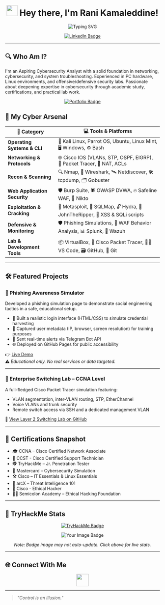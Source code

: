 <!-- Profile Header -->
<h1 align="center">
  <img src="https://media.giphy.com/media/hvRJCLFzcasrR4ia7z/giphy.gif" width="35" /> Hey there, I'm Rani Kamaleddine!
</h1>

<p align="center">
  <img src="https://readme-typing-svg.demolab.com?font=Fira+Code&pause=1200&center=true&width=440&lines=Network+Engineer;Cybersecurity+Enthusiast;Aspiring+Blue+Teamer" alt="Typing SVG" />
</p>

<p align="center">
  <a href="https://linkedin.com/in/rani-kamaleddine" target="_blank">
    <img alt="LinkedIn Badge" src="https://img.shields.io/badge/-LinkedIn-0A66C2?style=for-the-badge&logo=linkedin&logoColor=white">
  </a>
</p>

---

## 🔍 Who Am I?

I'm an Aspiring Cybersecurity Analyst with a solid foundation in networking, cybersecurity, and system troubleshooting. Experienced in PC hardware, Linux environments, and offensive/defensive security labs. Passionate about deepening expertise in cybersecurity through academic study, certifications, and practical lab work.

<p align="center">
  <a href="http://0xpynge.github.io/Portfolio" target="_blank">
     <img src="https://img.shields.io/badge/Portfolio-Rani Kamaleddine-000?style=for-the-badge&logo=github&logoColor=white" alt="Portfolio Badge">
  </a>
</p>

## 🧰 My Cyber Arsenal

| 🔧 Category | 💻 Tools & Platforms |
|------------|----------------------|
| **Operating Systems & CLI** | 🐧 Kali Linux, Parrot OS, Ubuntu, Linux Mint, 🖥️ Windows, ⚙️ Bash |
| **Networking & Protocols** | 🌐 Cisco IOS (VLANs, STP, OSPF, EIGRP), 📡 Packet Tracer, 🔌 NAT, ACLs |
| **Recon & Scanning** | 🔍 Nmap, 🧮 Wireshark, 🛰️ Netdiscover, 🛠️ tcpdump, 🗂️ Gobuster |
| **Web Application Security** | 🛡️ Burp Suite, 🕷️ OWASP DVWA, 🔥 Safeline WAF, 🔎 Nikto |
| **Exploitation & Cracking** | 🎯 Metasploit, 🧪 SQLMap, 🔓 Hydra, 🧠 JohnTheRipper, 🧨 XSS & SQLi scripts |
| **Defensive & Monitoring** | 🛡️ Phishing Simulations, 🛑 WAF Behavior Analysis, 📊 Splunk, 🧩 Wazuh |
| **Lab & Development Tools** | 📦 VirtualBox, 🧪 Cisco Packet Tracer, 👨‍💻 VS Code, 🗃️ GitHub, 📁 Git |

---

## 🛠️ Featured Projects

### 🎯 Phishing Awareness Simulator  
Developed a phishing simulation page to demonstrate social engineering tactics in a safe, educational setup.

- 🔐 Built a realistic login interface (HTML/CSS) to simulate credential harvesting  
- 📡 Captured user metadata (IP, browser, screen resolution) for training purposes  
- 🤖 Sent real-time alerts via Telegram Bot API  
- 🌐 Deployed on GitHub Pages for public accessibility  

👉 [Live Demo](https://0xpynge.github.io/phishing-awareness-simulator/phishing-simulator/r4n1.html)  
⚠️ *Educational only. No real services or data targeted.*

---

### 🧩 Enterprise Switching Lab – CCNA Level  
A full-fledged Cisco Packet Tracer simulation featuring:

- VLAN segmentation, inter-VLAN routing, STP, EtherChannel  
- Voice VLANs and trunk security  
- Remote switch access via SSH and a dedicated management VLAN  

🔗 [View Layer 2 Switching Lab on GitHub](https://github.com/r4n1-exe/ccna-layer2-switching-lab)

---

## 📜 Certifications Snapshot

- 🎓 CCNA – Cisco Certified Network Associate
- 🔧 CCST - Cisco Certified Support Technician
- 🕵️ TryHackMe – Jr. Penetration Tester   
- 🧪 Mastercard – Cybersecurity Simulation  
- 🛠️ Cisco – IT Essentials & Linux Essentials  
- 🧠 arcX – Threat Intelligence 101
- 🥷 Cisco - Ethical Hacker
- 👨‍💻 Semicolon Academy – Ethical Hacking Foundation  

---

## 🧠 TryHackMe Stats

<p align="center">
  <a href="https://tryhackme.com/p/0xpynge" target="_blank">
    <img src="https://img.shields.io/badge/TryHackMe%20Profile-0xpynge-red?style=for-the-badge&logo=tryhackme&logoColor=white" alt="TryHackMe Badge">
  </a>
</p>

<p align="center">
  <img src="https://tryhackme-badges.s3.amazonaws.com/0xpynge.png" alt="Your Image Badge" />
</p>

<p align="center"><i>Note: Badge image may not auto-update. Click above for live stats.</i></p>

---

## 🌐 Connect With Me

<p align="center">
  <a href="https://linkedin.com/in/rani-kamaleddine" target="_blank">
    <img src="https://cdn-icons-png.flaticon.com/512/174/174857.png" width="40" height="40" />
  </a>
</p>

---

> _"Control is an illusion."_
